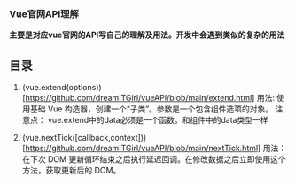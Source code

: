 ### Vue官网API理解

**主要是对应vue官网的API写自己的理解及用法。开发中会遇到类似的复杂的用法**

## 目录

1. (vue.extend(options))[https://github.com/dreamITGirl/vueAPI/blob/main/extend.html]
   用法:
   使用基础 Vue 构造器，创建一个“子类”。参数是一个包含组件选项的对象。
   注意点：
   vue.extend中的data必须是一个函数。和组件中的data类型一样

2. (vue.nextTick([callback,context]))[https://github.com/dreamITGirl/vueAPI/blob/main/nextTick.html]
   用法：
   在下次 DOM 更新循环结束之后执行延迟回调。在修改数据之后立即使用这个方法，获取更新后的 DOM。
